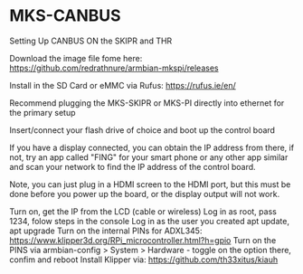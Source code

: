 # MKS-CANBUS
Setting Up CANBUS ON the SKIPR and THR

Download the image file fome here: https://github.com/redrathnure/armbian-mkspi/releases

Install in the SD Card or eMMC via Rufus: https://rufus.ie/en/

Recommend plugging the MKS-SKIPR or MKS-PI directly into ethernet for the primary setup

Insert/connect your flash drive of choice and boot up the control board

If you have a display connected, you can obtain the IP address from there, if not, try an app called "FING" for your smart phone or any other app similar and scan your network to find the IP address of the control board.

Note, you can just plug in a HDMI screen to the HDMI port, but this must be done before you power up the board, or the display output will not work.



Turn on, get the IP from the LCD (cable or wireless)
Log in as root, pass 1234, folow steps in the console
Log in as the user you created
apt update, apt upgrade
Turn on the internal PINs for ADXL345: https://www.klipper3d.org/RPi_microcontroller.html?h=gpio
Turn on the PINS via armbian-config > System > Hardware - toggle on the option there, confim and reboot
Install Klipper via: https://github.com/th33xitus/kiauh
